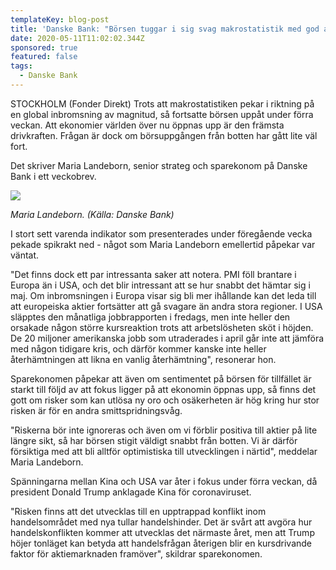 ```yaml
---
templateKey: blog-post
title: 'Danske Bank: "Börsen tuggar i sig svag makrostatistik med god aptit"'
date: 2020-05-11T11:02:02.344Z
sponsored: true
featured: false
tags:
  - Danske Bank
---
```

STOCKHOLM (Fonder Direkt) Trots att makrostatistiken pekar i riktning på en global inbromsning av magnitud, så fortsatte börsen uppåt under förra veckan. Att ekonomier världen över nu öppnas upp är den främsta drivkraften. Frågan är dock om börsuppgången från botten har gått lite väl fort.

Det skriver Maria Landeborn, senior strateg och sparekonom på Danske Bank i ett veckobrev.

![](/img/maria.png)

*Maria Landeborn. (Källa: Danske Bank)*

I stort sett varenda indikator som presenterades under föregående vecka pekade spikrakt ned - något som Maria Landeborn emellertid påpekar var väntat.

"Det finns dock ett par intressanta saker att notera. PMI föll brantare i Europa än i USA, och det blir intressant att se hur snabbt det hämtar sig i maj. Om inbromsningen i Europa visar sig bli mer ihållande kan det leda till att europeiska aktier fortsätter att gå svagare än andra stora regioner. I USA släpptes den månatliga jobbrapporten i fredags, men inte heller den orsakade någon större kursreaktion trots att arbetslösheten sköt i höjden. De 20 miljoner amerikanska jobb som utraderades i april går inte att jämföra med någon tidigare kris, och därför kommer kanske inte heller återhämtningen att likna en vanlig återhämtning", resonerar hon.

Sparekonomen påpekar att även om sentimentet på börsen för tillfället är starkt till följd av att fokus ligger på att ekonomin öppnas upp, så finns det gott om risker som kan utlösa ny oro och osäkerheten är hög kring hur stor risken är för en andra smittspridningsvåg.

"Riskerna bör inte ignoreras och även om vi förblir positiva till aktier på lite längre sikt, så har börsen stigit väldigt snabbt från botten. Vi är därför försiktiga med att bli alltför optimistiska till utvecklingen i närtid", meddelar Maria Landeborn.

Spänningarna mellan Kina och USA var åter i fokus under förra veckan, då president Donald Trump anklagade Kina för coronaviruset.

"Risken finns att det utvecklas till en upptrappad konflikt inom handelsområdet med nya tullar handelshinder. Det är svårt att avgöra hur handelskonflikten kommer att utvecklas det närmaste året, men att Trump höjer tonläget kan betyda att handelsfrågan återigen blir en kursdrivande faktor för aktiemarknaden framöver", skildrar sparekonomen.